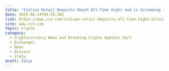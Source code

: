 ```yaml
---
title: "Italian Retail Deposits Reach All-Time Highs and is Screaming for Bitcoin"
date: 2019-06-14T04:35:38Z
link: https://www.ccn.com/italian-retail-deposits-all-time-highs-bitcoin/?utm_medium=RSS&utm_source=hune
site: www.ccn.com
topic: crypto
category:
  - Cryptocurrency News and Breaking Crypto Updates 24/7
  - Exchanges
  - News
  - Bitcoin
  - italy
draft: false
---
```

